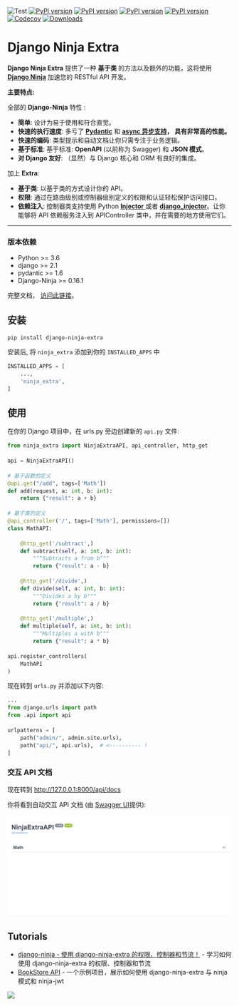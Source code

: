 ![Test](https://github.com/eadwinCode/django-ninja-extra/workflows/Test/badge.svg)
[![PyPI version](https://badge.fury.io/py/django-ninja-extra.svg)](https://badge.fury.io/py/django-ninja-extra)
[![PyPI version](https://img.shields.io/pypi/v/django-ninja-extra.svg)](https://pypi.python.org/pypi/django-ninja-extra)
[![PyPI version](https://img.shields.io/pypi/pyversions/django-ninja-extra.svg)](https://pypi.python.org/pypi/django-ninja-extra)
[![PyPI version](https://img.shields.io/pypi/djversions/django-ninja-extra.svg)](https://pypi.python.org/pypi/django-ninja-extra)
[![Codecov](https://img.shields.io/codecov/c/gh/eadwinCode/django-ninja-extra)](https://codecov.io/gh/eadwinCode/django-ninja-extra)
[![Downloads](https://pepy.tech/badge/django-ninja-extra)](https://pepy.tech/project/django-ninja-extra)

# Django Ninja Extra

**Django Ninja Extra** 提供了一种 **基于类** 的方法以及额外的功能，这将使用 [**Django Ninja**](https://django-ninja.cn) 加速您的 RESTful API 开发。

**主要特点:**

全部的 **Django-Ninja** 特性 :

- **简单**: 设计为易于使用和符合直觉。
- **快速的执行速度**: 多亏了 **<a href="https://pydantic-docs.helpmanual.io" target="_blank">Pydantic</a>** 和 **<a href="/async-support/">async 异步支持</a>， 具有非常高的性能。**
- **快速的编码**: 类型提示和自动文档让你只需专注于业务逻辑。
- **基于标准**: 基于标准: **OpenAPI** (以前称为 Swagger) 和 **JSON 模式**。
- **对 Django 友好**: （显然）与 Django 核心和 ORM 有良好的集成。

加上 **Extra**:

- **基于类**: 以基于类的方式设计你的 API。
- **权限**: 通过在路由级别或控制器级别定义的权限和认证轻松保护访问接口。
- **依赖注入**: 控制器类支持使用 Python [**Injector** ](https://injector.readthedocs.io/en/latest/) 或者 [**django_injector**](https://github.com/blubber/django_injector)。让你能够将 API 依赖服务注入到 APIController 类中，并在需要的地方使用它们。

---

### 版本依赖
- Python >= 3.6
- django >= 2.1 
- pydantic >= 1.6 
- Django-Ninja >= 0.16.1


完整文档， [访问此链接](https://django-ninja.cn/django-ninja-extra/)。

## 安装

```
pip install django-ninja-extra
```
安装后, 将 `ninja_extra` 添加到你的 `INSTALLED_APPS` 中

```Python 
INSTALLED_APPS = [
    ...,
    'ninja_extra',
]
```

## 使用

在你的 Django 项目中，在 urls.py 旁边创建新的 `api.py` 文件:

```Python
from ninja_extra import NinjaExtraAPI, api_controller, http_get

api = NinjaExtraAPI()

# 基于函数的定义
@api.get("/add", tags=['Math'])
def add(request, a: int, b: int):
    return {"result": a + b}

# 基于类的定义
@api_controller('/', tags=['Math'], permissions=[])
class MathAPI:

    @http_get('/subtract',)
    def subtract(self, a: int, b: int):
        """Subtracts a from b"""
        return {"result": a - b}

    @http_get('/divide',)
    def divide(self, a: int, b: int):
        """Divides a by b"""
        return {"result": a / b}
    
    @http_get('/multiple',)
    def multiple(self, a: int, b: int):
        """Multiples a with b"""
        return {"result": a * b}
    
api.register_controllers(
    MathAPI
)
```

现在转到 `urls.py` 并添加以下内容:

```Python
...
from django.urls import path
from .api import api

urlpatterns = [
    path("admin/", admin.site.urls),
    path("api/", api.urls),  # <---------- !
]
```

### 交互 API 文档

现在转到 <a href="http://127.0.0.1:8000/api/docs" target="_blank">http://127.0.0.1:8000/api/docs</a>

你将看到自动交互 API 文档 (由 <a href="https://github.com/swagger-api/swagger-ui" target="_blank">Swagger UI</a>提供):

![Swagger UI](images/ui_swagger_preview_readme.gif)

## Tutorials
- [django-ninja - 使用 django-ninja-extra 的权限、控制器和节流！](https://www.youtube.com/watch?v=yQqig-c2dd4) -  学习如何使用 django-ninja-extra 的权限、控制器和节流
- [BookStore API](https://github.com/eadwinCode/bookstoreapi) - 一个示例项目，展示如何使用 django-ninja-extra 与 ninja 模式和 ninja-jwt

<img style="object-fit: cover; object-position: 50% 50%;" loading="lazy" fetchpriority="auto" aria-hidden="true" draggable="false" src="https://picsum.photos/825/47.jpg">
